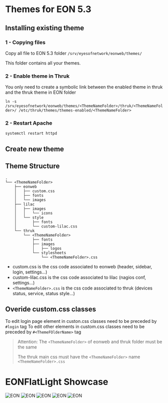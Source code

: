 # Themes for EON 5.3
## Installing existing theme

### 1 - Copying files
Copy all file to EON 5.3 folder
`/srv/eyesofnetwork/eonweb/themes/`

This folder contains all your themes.


### 2 - Enable theme in Thruk
You only need to create a symbolic link between the enabled theme in thruk and the thruk theme in EON folder 

`ln -s /srv/eyesofnetwork/eonweb/themes/<ThemeNameFolder>/thruk/<ThemeNameFolder>/ /etc/thruk/themes/themes-enabled/<ThemeNameFolder>`

### 2 - Restart Apache
`systemctl restart httpd`

## Create new theme
## Theme Structure
```
.
└── <ThemeNameFolder>
    ├── eonweb
    │   ├── custom.css
    │   ├── fonts
    │   └── images
    ├── lilac
    │   ├── images
    │   │   └── icons
    │   └── style
    │       ├── fonts
    │       └── custom-lilac.css
    └── thruk
        └── <ThemeNameFolder>
            ├── fonts
            ├── images
            │   ├── logos
            └── stylesheets
                └── <ThemeNameFolder>.css
```
- custom.css is the css code associated to eonweb (header, sidebar, login, settings...)
- custom-lilac.css is the css code associated to lilac (nagios conf, settings...)
- `<ThemeNameFolder>.css` is the css code associated to thruk (devices status, service, status style...)

## Overide custom.css classes

To edit login page element in custon.css classes need to be preceded by `#login` tag
To edit other elements in custom.css classes need to be preceded by `#<ThemeFOlderName>` tag


>Attention: The `<ThemeNameFolder>` of eonweb and thruk folder must be the same
>
>The thruk main css must have the `<ThemeNameFolder>` name `<ThemeNameFolder>.css`


# EONFlatLight Showcase

![EON](https://gymtrip.fr/axians/eon1.png)
![EON](https://gymtrip.fr/axians/eon2.png)
![EON](https://gymtrip.fr/axians/eon3.png)
![EON](https://gymtrip.fr/axians/eon4.png)
![EON](https://gymtrip.fr/axians/eon5.png)